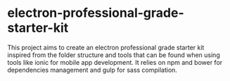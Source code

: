 # electron-professional-grade-starter-kit
This project aims to create an electron professional grade starter kit inspired from the folder structure and tools that can be found when using tools like ionic for mobile app development.
It relies on npm and bower for dependencies management and gulp for sass compilation.
